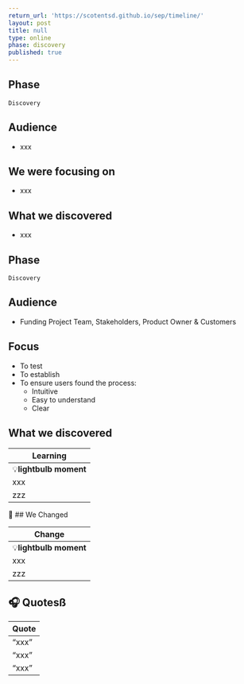 ```yaml
---
return_url: 'https://scotentsd.github.io/sep/timeline/'
layout: post
title: null
type: online
phase: discovery
published: true
---
```


## Phase
    Discovery

## Audience
- xxx

## We were focusing on 
- xxx

## What we discovered
- xxx

<!--more-->

## Phase 
    Discovery

## Audience
- Funding Project Team, Stakeholders, Product Owner & Customers

## Focus
- To test 
- To establish 
- To ensure users found the process:
   - Intuitive
   - Easy to understand
   - Clear

## What we discovered 

| Learning
| ---
| 💡**lightbulb moment**
| xxx
| zzz

🧰 ## We Changed  

| Change
| ---
| 💡**lightbulb moment**
| xxx
| zzz


## 🎧 Quotesß

| Quote
| ---
| “xxx”
| “xxx”
| “xxx”



<!--more-->